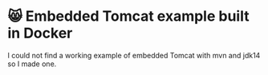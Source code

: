 # 😸 Embedded Tomcat example built in Docker

I could not find a working example of embedded Tomcat with mvn and jdk14 so I
made one.
